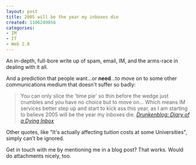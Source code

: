 ```yaml
--- 
layout: post
title: 2005 will be the year my inboxes die
created: 1106249856
categories: 
- IM
- IT
- Web 2.0
---
```

<p>An in-depth, full-bore write up of spam, email, IM, and the arms-race in dealing with it all.</p>

<p>And a prediction that people want...or <strong>need</strong>...to move on to some other communications medium that doesn't suffer so badly:</p>

<blockquote>
You can only slice the 'time pie' so thin before the wedge just crumbles and you have no choice but to move on... Which means IM services better step up and start to kick ass this year, as I am starting to believe 2005 will be the year my inboxes die.
<cite><a href="http://www.drunkenblog.com/drunkenblog-archives/000375.html">Drunkenblog: Diary of a Dying Inbox</a></cite>
</blockquote>

<p>Other quotes, like "It's actually affecting <em>tuition</em> costs at some Universities", simply can't be ignored.</p>

<p>Get in touch with me by mentioning me in a blog post? That works. Would do attachments nicely, too.</p>
